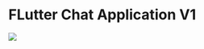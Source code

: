 # FLutter Chat Application V1

<img src="https://api.codemagic.io/apps/601f92986c7bea5aefb3c846/601f92986c7bea5aefb3c845/status_badge.svg" />


